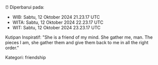 ⏰ Diperbarui pada:
- WIB: Sabtu, 12 Oktober 2024 21.23.17 UTC
- WITA: Sabtu, 12 Oktober 2024 22.23.17 UTC
- WIT: Sabtu, 12 Oktober 2024 23.23.17 UTC

Kutipan Inspiratif:
"She is a friend of my mind. She gather me, man. The pieces I am, she gather them and give them back to me in all the right order."


Kategori: friendship

